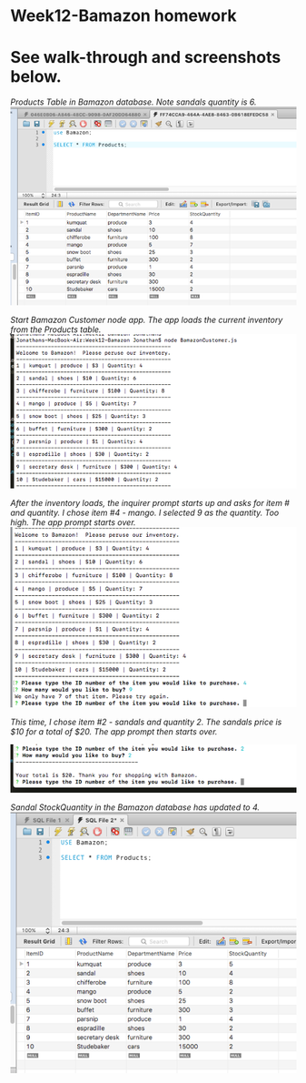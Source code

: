 # Week12-Bamazon homework

# See walk-through and screenshots below.


*Products Table in Bamazon database.  Note sandals quantity is 6.*
![Image of starting inventory](https://github.com/jj99999/Week12-Bamazon/blob/master/images/starting-inventory.png)


*Start Bamazon Customer node app.  The app loads the current inventory from the Products table.*
![Image of Bamazon node app starting up and loading inventory](https://github.com/jj99999/Week12-Bamazon/blob/master/images/startingBamazonnodeapp.png)


*After the inventory loads,  the inquirer prompt starts up and asks for item # and quantity.  I chose item #4  - mango.  I selected 9 as the quantity.  Too high.  The app prompt starts over.*
![Image of inquirer prompt and exceeded quantity message](https://github.com/jj99999/Week12-Bamazon/blob/master/images/qty2high.png)


*This time, I chose item #2 - sandals and quantity 2.  The sandals price is $10 for a total of $20.  The app prompt then starts over.*

![Image of inquirer prompt, item selection and customer's total price](https://github.com/jj99999/Week12-Bamazon/blob/master/images/purchasedsandals.png)

*Sandal StockQuantity in the Bamazon database has updated to 4.*
![Image of MySQL Workbench,  Bamazon  database updated](https://github.com/jj99999/Week12-Bamazon/blob/master/images/updatedinventory.png)

